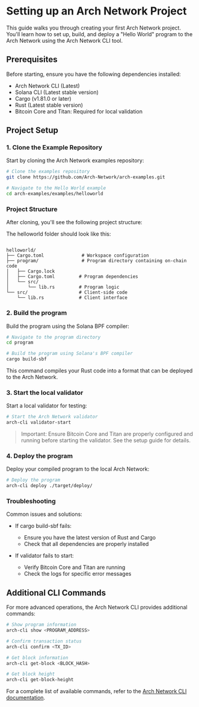 # Setting up an Arch Network Project

This guide walks you through creating your first Arch Network project. You'll learn how to set up, build, and deploy a "Hello World" program to the Arch Network using the Arch Network CLI tool.

## Prerequisites

Before starting, ensure you have the following dependencies installed:
- Arch Network CLI (Latest)
- Solana CLI (Latest stable version)
- Cargo (v1.81.0 or later)
- Rust (Latest stable version)
- Bitcoin Core and Titan: Required for local validation

## Project Setup

### 1. Clone the Example Repository

Start by cloning the Arch Network examples repository:

```bash
# Clone the examples repository
git clone https://github.com/Arch-Network/arch-examples.git

# Navigate to the Hello World example
cd arch-examples/examples/helloworld
```

### Project Structure
After cloning, you'll see the following project structure:

The helloworld folder should look like this:

```ignore

helloworld/
├── Cargo.toml              # Workspace configuration
├── program/                # Program directory containing on-chain code
│   ├── Cargo.lock
│   ├── Cargo.toml         # Program dependencies
│   └── src/
│       └── lib.rs         # Program logic
└── src/                   # Client-side code
    └── lib.rs             # Client interface
```

### 2. Build the program

Build the program using the Solana BPF compiler:

```bash
# Navigate to the program directory
cd program

# Build the program using Solana's BPF compiler
cargo build-sbf
```

This command compiles your Rust code into a format that can be deployed to the Arch Network.

### 3. Start the local validator
Start a local validator for testing:

```bash
# Start the Arch Network validator
arch-cli validator-start
```

> Important: Ensure Bitcoin Core and Titan are properly configured and running before starting the validator. See the setup guide for details.

### 4. Deploy the program

Deploy your compiled program to the local Arch Network:

```bash
# Deploy the program
arch-cli deploy ./target/deploy/
```


### Troubleshooting
Common issues and solutions:

- If cargo build-sbf fails:
  - Ensure you have the latest version of Rust and Cargo
  - Check that all dependencies are properly installed


- If validator fails to start:
  - Verify Bitcoin Core and Titan are running
  - Check the logs for specific error messages

## Additional CLI Commands

For more advanced operations, the Arch Network CLI provides additional commands:

```bash
# Show program information
arch-cli show <PROGRAM_ADDRESS>

# Confirm transaction status
arch-cli confirm <TX_ID>

# Get block information
arch-cli get-block <BLOCK_HASH>

# Get block height
arch-cli get-block-height
```

For a complete list of available commands, refer to the [Arch Network CLI documentation](https://github.com/Arch-Network/arch-node/releases/latest).
